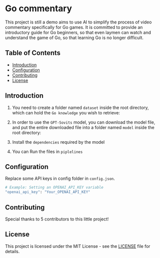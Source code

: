 # Go commentary
This project is still a demo aims to use AI to simplify the process of video commentary specifically for Go games. It is committed to provide an introductory guide for Go beginners, so that even laymen can watch and understand the game of Go, so that learning Go is no longer difficult.
## Table of Contents

- [Introduction](#introduction)
- [Configuration](#configuration)
- [Contributing](#contributing)
- [License](#license)

## Introduction

1. You need to create a folder named `dataset` inside the root directory, which can hold the `Go knowledge` you wish to retrieve:

2. In order to use the `GPT-Sovits` model, you can download the model file, and put the entire downloaded file into a folder named `model` inside the root directory:

3. Install the `dependencies` required by the model

4. You can Run the files in `piplelines`

## Configuration

Replace some API keys in config folder in `config.json`.

```sh
# Example: Setting an OPENAI_API_KEY variable
"openai_api_key": "Your_OPENAI_API_KEY"
```

## Contributing

Special thanks to 5 contributors to this little project!

## License

This project is licensed under the MIT License - see the [LICENSE](LICENSE) file for details.
